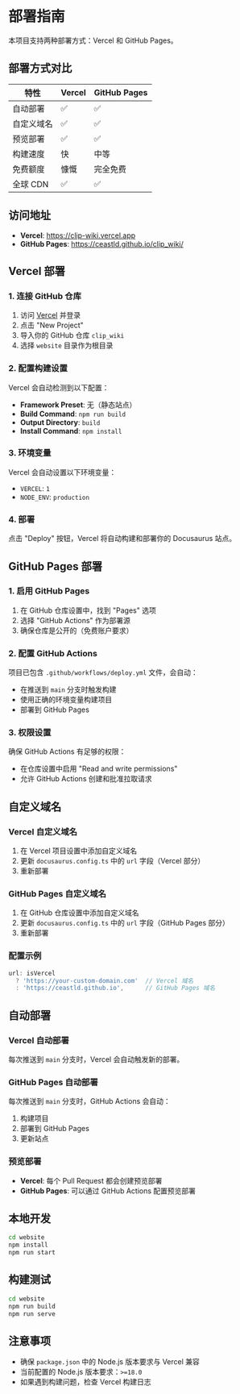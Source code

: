 # 部署指南

本项目支持两种部署方式：Vercel 和 GitHub Pages。

## 部署方式对比

| 特性 | Vercel | GitHub Pages |
|------|--------|--------------|
| 自动部署 | ✅ | ✅ |
| 自定义域名 | ✅ | ✅ |
| 预览部署 | ✅ | ✅ |
| 构建速度 | 快 | 中等 |
| 免费额度 | 慷慨 | 完全免费 |
| 全球 CDN | ✅ | ✅ |

## 访问地址

- **Vercel**: https://clip-wiki.vercel.app
- **GitHub Pages**: https://ceastld.github.io/clip_wiki/

## Vercel 部署

### 1. 连接 GitHub 仓库

1. 访问 [Vercel](https://vercel.com) 并登录
2. 点击 "New Project"
3. 导入你的 GitHub 仓库 `clip_wiki`
4. 选择 `website` 目录作为根目录

### 2. 配置构建设置

Vercel 会自动检测到以下配置：

- **Framework Preset**: 无（静态站点）
- **Build Command**: `npm run build`
- **Output Directory**: `build`
- **Install Command**: `npm install`

### 3. 环境变量

Vercel 会自动设置以下环境变量：
- `VERCEL`: `1`
- `NODE_ENV`: `production`

### 4. 部署

点击 "Deploy" 按钮，Vercel 将自动构建和部署你的 Docusaurus 站点。

## GitHub Pages 部署

### 1. 启用 GitHub Pages

1. 在 GitHub 仓库设置中，找到 "Pages" 选项
2. 选择 "GitHub Actions" 作为部署源
3. 确保仓库是公开的（免费账户要求）

### 2. 配置 GitHub Actions

项目已包含 `.github/workflows/deploy.yml` 文件，会自动：
- 在推送到 `main` 分支时触发构建
- 使用正确的环境变量构建项目
- 部署到 GitHub Pages

### 3. 权限设置

确保 GitHub Actions 有足够的权限：
- 在仓库设置中启用 "Read and write permissions"
- 允许 GitHub Actions 创建和批准拉取请求

## 自定义域名

### Vercel 自定义域名

1. 在 Vercel 项目设置中添加自定义域名
2. 更新 `docusaurus.config.ts` 中的 `url` 字段（Vercel 部分）
3. 重新部署

### GitHub Pages 自定义域名

1. 在 GitHub 仓库设置中添加自定义域名
2. 更新 `docusaurus.config.ts` 中的 `url` 字段（GitHub Pages 部分）
3. 重新部署

### 配置示例

```typescript
url: isVercel 
  ? 'https://your-custom-domain.com'  // Vercel 域名
  : 'https://ceastld.github.io',      // GitHub Pages 域名
```

## 自动部署

### Vercel 自动部署

每次推送到 `main` 分支时，Vercel 会自动触发新的部署。

### GitHub Pages 自动部署

每次推送到 `main` 分支时，GitHub Actions 会自动：
1. 构建项目
2. 部署到 GitHub Pages
3. 更新站点

### 预览部署

- **Vercel**: 每个 Pull Request 都会创建预览部署
- **GitHub Pages**: 可以通过 GitHub Actions 配置预览部署

## 本地开发

```bash
cd website
npm install
npm run start
```

## 构建测试

```bash
cd website
npm run build
npm run serve
```

## 注意事项

- 确保 `package.json` 中的 Node.js 版本要求与 Vercel 兼容
- 当前配置的 Node.js 版本要求：`>=18.0`
- 如果遇到构建问题，检查 Vercel 构建日志
